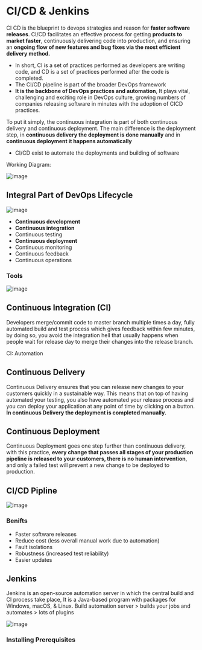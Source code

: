 
# CI/CD & Jenkins

CI CD is the blueprint to devops strategies and reason for **faster software releases**. CI/CD facilitates an effective process for getting **products to market faster**, continuously delivering code into production, and ensuring an **ongoing flow of new features and bug fixes via the most efficient delivery method.**
- In short, CI is a set of practices performed as developers are writing code, and CD is a set of practices performed after the code is completed.
- The CI/CD pipeline is part of the broader DevOps framework
- **It is the backbone of DevOps practices and automation**, It plays vital, challenging and exciting role in DevOps culture, growing numbers of companies releasing software in minutes with the adoption of CICD practices.

To put it simply, the continuous integration is part of both continuous delivery and continuous deployment. The main difference is the deployment step, in **continuous delivery the deployment is done manually** and in **continuous deployment it happens automatically**
- CI/CD exist to automate the deployments and building of software

Working Diagram:

![image](https://user-images.githubusercontent.com/104793540/187963750-f3c11787-1e12-4fd6-ab3f-927099002c47.png)

## Integral Part of DevOps Lifecycle 

![image](https://user-images.githubusercontent.com/104793540/188126158-d84a579b-2683-482c-8b8a-375f62405ed0.png)

- **Continuous development**
- **Continuous integration**
- Continuous testing
- **Continuous deployment**
- Continuous monitoring
- Continuous feedback
- Continuous operations

### Tools

![image](https://user-images.githubusercontent.com/104793540/188125966-6be213fd-23cf-4847-99e2-fa1de237ee7a.png)

## Continuous Integration (CI)
Developers merge/commit code to master branch multiple times a day, fully automated build and test process which gives feedback within few minutes, by doing so, you avoid the integration hell that usually happens when people wait for release day to merge their changes into the release branch.

CI: Automation 


## Continuous Delivery
Continuous Delivery ensures that you can release new changes to your customers quickly in a sustainable way. This means that on top of having automated your testing, you also have automated your release process and you can deploy your application at any point of time by clicking on a button. **In continuous Delivery the deployment is completed manually.**


## Continuous Deployment 
Continuous Deployment goes one step further than continuous delivery, with this practice, **every change that passes all stages of your production pipeline is released to your customers, there is no human intervention**, and only a failed test will prevent a new change to be deployed to production.

## CI/CD Pipline 

![image](https://user-images.githubusercontent.com/104793540/187894786-00bf110b-5b88-4612-8e1f-fb10a230eec4.png)


### Benifts 
- Faster software releases 
- Reduce cost (less overall manual work due to automation) 
- Fault isolations 
- Robustness (increased test reliability)
- Easier updates 

## Jenkins 


Jenkins is an open-source automation server in which the central build and CI process take place, It is a Java-based program with packages for Windows, macOS, & Linux.
Build automation server > builds your jobs and automates > lots of plugins

![image](https://user-images.githubusercontent.com/104793540/187895244-e8d9c5da-eb4b-471a-b555-6b502e94b0f1.png)

### Installing Prerequisites
